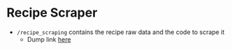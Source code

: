# Recipe Scraper

- `/recipe_scraping` contains the recipe raw data and the code to scrape it
    - Dump link [here](https://drive.google.com/file/d/1ZD_IzEEPJzN3JW5tRHiP9ok57LFHu-TG/view?usp=sharing) 